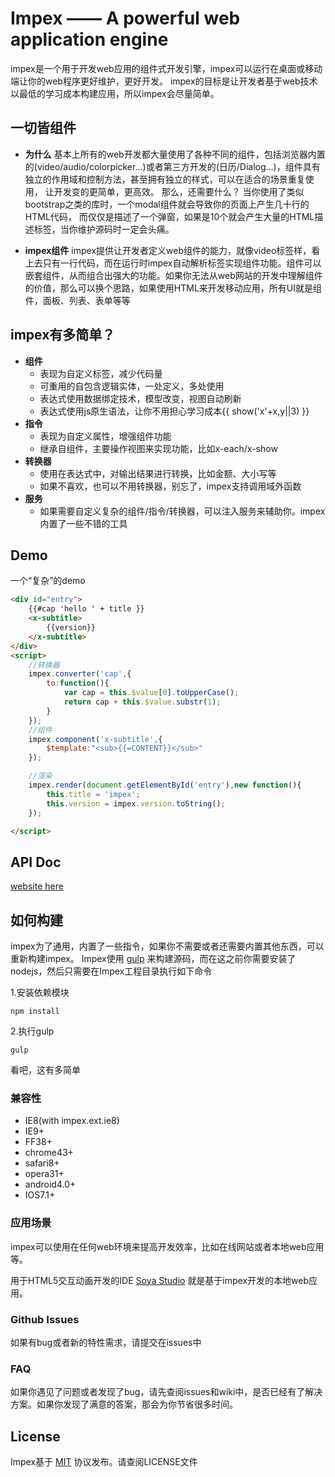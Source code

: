 # Impex —— A powerful web application engine

impex是一个用于开发web应用的组件式开发引擎，impex可以运行在桌面或移动端让你的web程序更好维护，更好开发。
impex的目标是让开发者基于web技术以最低的学习成本构建应用，所以impex会尽量简单。
	
## 一切皆组件
* **为什么**
基本上所有的web开发都大量使用了各种不同的组件，包括浏览器内置的(video/audio/colorpicker...)或者第三方开发的(日历/Dialog...)，组件具有独立的作用域和控制方法，甚至拥有独立的样式，可以在适合的场景重复使用，
让开发变的更简单，更高效。
那么，还需要什么？
当你使用了类似bootstrap之类的库时，一个modal组件就会导致你的页面上产生几十行的HTML代码，
而仅仅是描述了一个弹窗，如果是10个就会产生大量的HTML描述标签，当你维护源码时一定会头痛。

* **impex组件**
impex提供让开发者定义web组件的能力，就像video标签样，看上去只有一行代码，而在运行时impex自动解析标签实现组件功能。组件可以嵌套组件，从而组合出强大的功能。如果你无法从web网站的开发中理解组件的价值，那么可以换个思路，如果使用HTML来开发移动应用，所有UI就是组件，面板、列表、表单等等

## impex有多简单？
* **组件**
    * 表现为自定义标签，减少代码量
	* 可重用的自包含逻辑实体，一处定义，多处使用
    * 表达式使用数据绑定技术，模型改变，视图自动刷新
    * 表达式使用js原生语法，让你不用担心学习成本{{ show('x'+x,y||3) }}
* **指令**
    * 表现为自定义属性，增强组件功能
    * 继承自组件，主要操作视图来实现功能，比如x-each/x-show
* **转换器**
    * 使用在表达式中，对输出结果进行转换，比如金额、大小写等
    * 如果不喜欢，也可以不用转换器，别忘了，impex支持调用域外函数
* **服务**
    * 如果需要自定义复杂的组件/指令/转换器，可以注入服务来辅助你。impex内置了一些不错的工具

## Demo

一个“复杂”的demo

```html
<div id="entry">
    {{#cap 'hello ' + title }}
    <x-subtitle>
        {{version}}
    </x-subtitle>
</div>
<script>
	//转换器
    impex.converter('cap',{
        to:function(){
            var cap = this.$value[0].toUpperCase();
            return cap + this.$value.substr(1);
        }
    });
    //组件
    impex.component('x-subtitle',{
        $template:"<sub>{{=CONTENT}}</sub>"
    });

    //渲染
    impex.render(document.getElementById('entry'),new function(){
        this.title = 'impex';
        this.version = impex.version.toString();
    });

</script>
```

## API Doc
[website here](http://mrsoya.github.io/impex/doc)

## 如何构建

impex为了通用，内置了一些指令，如果你不需要或者还需要内置其他东西，可以重新构建impex。
Impex使用 [gulp](http://gulpjs.com) 来构建源码，而在这之前你需要安装了nodejs，然后只需要在Impex工程目录执行如下命令

	
1.安装依赖模块
	
	npm install
	
2.执行gulp

    gulp

看吧，这有多简单

### 兼容性
* IE8(with impex.ext.ie8)
* IE9+
* FF38+
* chrome43+
* safari8+
* opera31+
* android4.0+
* IOS7.1+

### 应用场景
impex可以使用在任何web环境来提高开发效率，比如在线网站或者本地web应用等。

用于HTML5交互动画开发的IDE [Soya Studio](http://soya2d.com/ide/) 就是基于impex开发的本地web应用。

### Github Issues

如果有bug或者新的特性需求，请提交在issues中

### FAQ

如果你遇见了问题或者发现了bug，请先查阅issues和wiki中，是否已经有了解决方案。如果你发现了满意的答案，那会为你节省很多时间。

## License

Impex基于 [MIT](http://opensource.org/licenses/MIT) 协议发布。请查阅LICENSE文件
